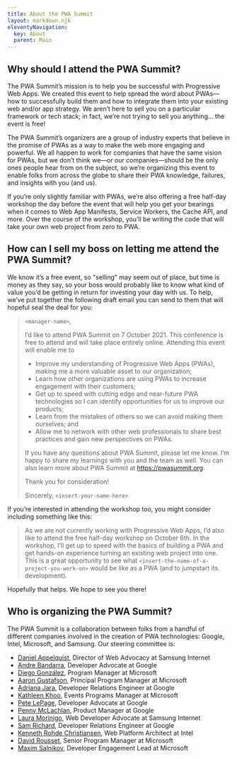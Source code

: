 ```yaml
---
title: About the PWA Summit
layout: markdown.njk
eleventyNavigation:
  key: About
  parent: Main
---
```


## Why should I attend the PWA Summit?

The PWA Summit’s mission is to help you be successful with Progressive Web Apps. We created this event to help spread the word about PWAs—how to successfully build them and how to integrate them into your existing web and/or app strategy. We aren’t here to sell you on a particular framework or tech stack; in fact, we’re not trying to sell you anything… the event is free!

The PWA Summit’s organizers are a group of industry experts that believe in the promise of PWAs as a way to make the web more engaging and powerful. We all happen to work for companies that have the same vision for PWAs, but we don’t think we—or our companies—should be the only ones people hear from on the subject, so we’re organizing this event to enable folks from across the globe to share their PWA knowledge, failures, and insights with you (and us).

If you’re only slightly familiar with PWAs, we’re also offering a free half-day workshop the day before the event that will help you get your bearings when it comes to Web App Manifests, Service Workers, the Cache API, and more. Over the course of the workshop, you’ll be writing the code that will take your own web project from zero to PWA.

## How can I sell my boss on letting me attend the PWA Summit?

We know it’s a free event, so "selling" may seem out of place, but time is money as they say, so your boss would probably like to know what kind of value you’d be getting in return for investing your day with us. To help, we’ve put together the following draft email you can send to them that will hopeful seal the deal for you:

> `<manager-name>`,
>
> I’d like to attend PWA Summit on 7 October 2021. This conference is free to attend and will take place entirely online. Attending this event will enable me to
>
> - Improve my understanding of Progressive Web Apps (PWAs), making me a more valuable asset to our organization;
> - Learn how other organizations are using PWAs to increase engagement with their customers;
> - Get up to speed with cutting edge and near-future PWA technologies so I can identify opportunities for us to improve our products;
> - Learn from the mistakes of others so we can avoid making them ourselves; and
> - Allow me to network with other web professionals to share best practices and gain new perspectives on PWAs.
>
> If you have any questions about PWA Summit, please let me know. I’m happy to share my learnings with you and the team as well. You can also learn more about PWA Summit at https://pwasummit.org.
>
> Thank you for consideration!
>
> Sincerely,
> `<insert-your-name-here>`

If you’re interested in attending the workshop too, you might consider including something like this:

> As we are not currently working with Progressive Web Apps, I’d also like to attend the free half-day workshop on October 6th. In the workshop, I’ll get up to speed with the basics of building a PWA and get hands-on experience turning an existing web project into one. This is a great opportunity to see what `<insert-the-name-of-a-project-you-work-on>` would be like as a PWA (and to jumpstart its development).

Hopefully that helps. We hope to see you there!

## Who is organizing the PWA Summit?

The PWA Summit is a collaboration between folks from a handful of different companies involved in the creation of PWA technologies: Google, Intel, Microsoft, and Samsung. Our steering committee is:

- [Daniel Appelquist](https://twitter.com/torgo), Director of Web Advocacy at Samsung Internet
- [Andre Bandarra](https://twitter.com/andreban), Developer Advocate at Google
- [Diego González](https://twitter.com/diekus), Program Manager at Microsoft
- [Aaron Gustafson](https://twitter.com/AaronGustafson), Principal Program Manager at Microsoft
- [Adriana Jara](https://twitter.com/tropicadri), Developer Relations Engineer at Google
- [Kathleen Khoo](https://twitter.com/KathleenKhoo), Events Programs Manager at Microsoft
- [Pete LePage](https://twitter.com/petele), Developer Advocate at Google
- [Penny McLachlan](https://twitter.com/b1tr0t), Product Manager at Google
- [Laura Morinigo](https://twitter.com/thisislalaok), Web Developer Advocate at Samsung Internet
- [Sam Richard](https://twitter.com/snugug), Developer Relations Engineer at Google
- [Kenneth Rohde Christiansen](https://twitter.com/kennethrohde), Web Platform Architect at Intel
- [David Rousset](https://twitter.com/davrous), Senior Program Manager at Microsoft
- [Maxim Salnikov](https://twitter.com/webmaxru), Developer Engagement Lead at Microsoft
